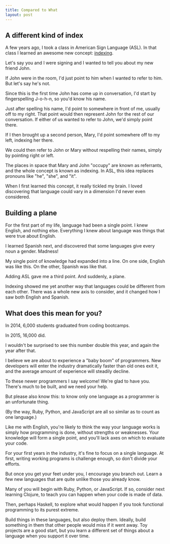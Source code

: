 ```yaml
---
title: Compared to What
layout: post
---
```


## A different kind of index

A few years ago, I took a class in American Sign Language (ASL). In that class I learned an awesome new concept: [indexing](http://www.lifeprint.com/asl101/pages-layout/indexing.htm).

Let's say you and I were signing and I wanted to tell you about my new friend John.

If John were in the room, I'd just point to him when I wanted to refer to him. But let's say he's not.

Since this is the first time John has come up in conversation, I'd start by fingerspelling J-o-h-n, so you'd know his name. 

Just after spelling his name, I'd point to somewhere in front of me, usually off to my right. That point would then represent John for the rest of our conversation. If either of us wanted to refer to John, we'd simply point there.

If I then brought up a second person, Mary, I'd point somewhere off to my left, indexing her there.

We could then refer to John or Mary without respelling their names, simply by pointing right or left.

The places in space that Mary and John "occupy" are known as referrants, and the whole concept is known as indexing. In ASL, this idea replaces pronouns like "he", "she", and "it".

When I first learned this concept, it really tickled my brain. I loved discovering that language could vary in a dimension I'd never even considered.

## Building a plane

For the first part of my life, language had been a single point. I knew English, and nothing else. Everything I knew about language was things that were true about English.

I learned Spanish next, and discovered that some languages give every noun a gender. Madness!

My single point of knowledge had expanded into a line. On one side, English was like this. On the other, Spanish was like that.

Adding ASL gave me a third point. And suddenly, a plane.

Indexing showed me yet another way that languages could be different from each other. There was a whole new axis to consider, and it changed how I saw both English and Spanish.

## What does this mean for you?

In 2014, 6,000 students graduated from coding bootcamps.

In 2015, 16,000 did.

I wouldn't be surprised to see this number double this year, and again the year after that.

I believe we are about to experience a "baby boom" of programmers. New developers will enter the industry dramatically faster than old ones exit it, and the average amount of experience will steadily decline. 

To these newer programmers I say welcome! We're glad to have you. There's much to be built, and we need your help.

But please also know this: to know only one language as a programmer is an unfortunate thing. 

(By the way, Ruby, Python, and JavaScript are all so similar as to count as one language.)

Like me with English, you're likely to think the way your language works is simply how programming is done, without strengths or weaknesses. Your knowledge will form a single point, and you'll lack axes on which to evaluate your code.

For your first years in the industry, it's fine to focus on a single language. At first, writing working programs is challenge enough, so don't divide your efforts.

But once you get your feet under you, I encourage you branch out. Learn a few new languages that are quite unlike those you already know.

Many of you will begin with Ruby, Python, or JavaScript. If so, consider next learning Clojure, to teach you can happen when your code is made of data. 

Then, perhaps Haskell, to explore what would happen if you took functional programming to its purest extreme.

Build things in these languages, but also deploy them. Ideally, build something in them that other people would miss if it went away. Toy projects are a good start, but you learn a different set of things about a language when you support it over time.

